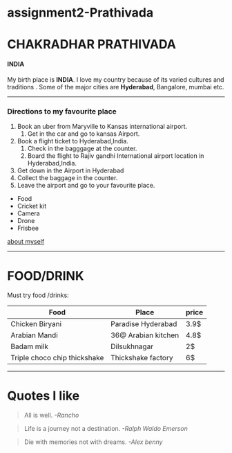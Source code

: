 # assignment2-Prathivada
# CHAKRADHAR PRATHIVADA
#### INDIA
My birth place is **INDIA**. I love my country because of its varied cultures and traditions . Some of the major cities are **Hyderabad**, Bangalore, mumbai etc.
***

### Directions to my favourite place

1. Book an uber from Maryville to Kansas international airport.
   1. Get in the car and go to kansas Airport.
2. Book a flight ticket to Hyderabad,India.
   1. Check in the bagggage at the counter.
   2. Board the flight to Rajiv gandhi International airport location in Hyderabad,India.
3.  Get down in the Airport in Hyderabad
   1. Collect the baggage in the counter.
   2. Leave the airport and go to your favourite place.
   * Food
   * Cricket kit 
   * Camera
   * Drone
   * Frisbee
   
   [about myself](Aboutme.md)

***
# FOOD/DRINK
Must try food /drinks:
   
| Food  | Place | price
|---|---|---|
| Chicken Biryani | Paradise Hyderabad  | 3.9$
| Arabian Mandi |  36@ Arabian kitchen | 4.8$
|Badam milk | Dilsukhnagar |  2$
| Triple choco chip thickshake | Thickshake factory | 6$

***
# Quotes I like

> All is well. *-Rancho*

> Life is a journey not a destination. *-Ralph Waldo Emerson*

> Die with memories not with dreams. *-Alex benny*






